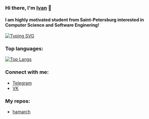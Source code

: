 ### Hi there, I'm [Ivan](https://t.me/aka1kram) :boar:

#### I am highly motivated student from Saint-Petersburg interested in Computer Science and Software Enginering!
[![Typing SVG](https://readme-typing-svg.herokuapp.com?color=%2336BCF7&lines=CT+ITMO+student)](https://git.io/typing-svg)

### Top languages:
[![Top Langs](https://github-readme-stats.vercel.app/api/top-langs/?username=onekram)](https://github.com/onekram/github-readme-stats)

### Connect with me:
- [Telegram](https://t.me/aka1kram) 
- [VK](https://vk.com/onekram)

### My repos: 
- [hamarch](https://github.com/onekram/hamarch)
